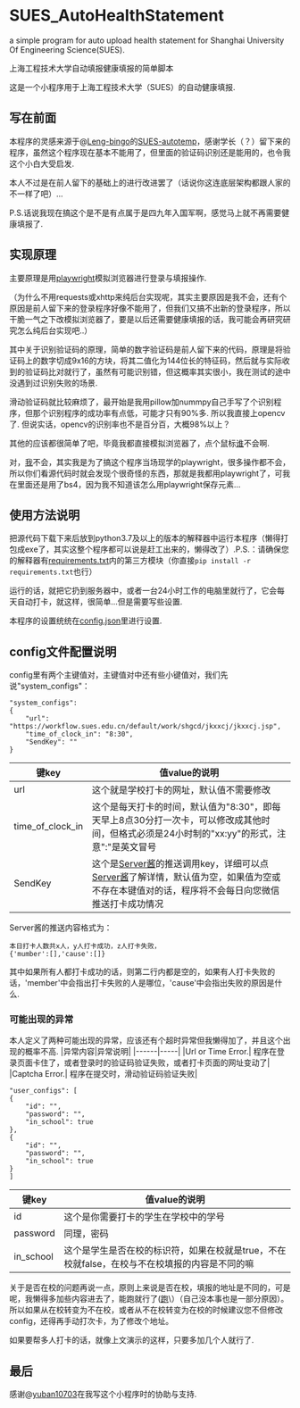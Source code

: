 # SUES_AutoHealthStatement
a simple program for auto upload health statement for Shanghai University Of Engineering Science(SUES).

上海工程技术大学自动填报健康填报的简单脚本

这是一个小程序用于上海工程技术大学（SUES）的自动健康填报.

## 写在前面
本程序的灵感来源于@[Leng-bingo](https://github.com/Leng-bingo)的[SUES-autotemp](https://github.com/Leng-bingo/SUES-autotemp)，感谢学长（？）留下来的程序，虽然这个程序现在基本不能用了，但里面的验证码识别还是能用的，也令我这个小白大受启发.

本人不过是在前人留下的基础上的进行改进罢了（话说你这连底层架构都跟人家的不一样了吧）...

P.S.话说我现在搞这个是不是有点属于是四九年入国军啊，感觉马上就不再需要健康填报了.

## 实现原理
主要原理是用[playwright](https://github.com/microsoft/playwright)模拟浏览器进行登录与填报操作.

（为什么不用requests或xhttp来纯后台实现呢，其实主要原因是我不会，还有个原因是前人留下来的登录程序好像不能用了，但我们又搞不出新的登录程序，所以干脆一气之下改模拟浏览器了，要是以后还需要健康填报的话，我可能会再研究研究怎么纯后台实现吧..）

其中关于识别验证码的原理，简单的数字验证码是前人留下来的代码，原理是将验证码上的数字切成9x16的方块，将其二值化为144位长的特征码，然后就与实际收到的验证码比对就行了，虽然有可能识别错，但这概率其实很小，我在测试的途中没遇到过识别失败的场景.

滑动验证码就比较麻烦了，最开始是我用pillow加nummpy自己手写了个识别程序，但那个识别程序的成功率有点低，可能才只有90%多. 所以我直接上opencv了. 但说实话，opencv的识别率也不是百分百，大概98%以上？

其他的应该都很简单了吧，毕竟我都直接模拟浏览器了，点个鼠标[谁](https://github.com/Dedicatu1979)不会啊.

对，[我](https://github.com/Dedicatu1979)不会，其实我是为了搞这个程序当场现学的playwright，很多操作都不会，所以你们看源代码时就会发现个很奇怪的东西，那就是我都用playwright了，可我在里面还是用了bs4，因为我不知道该怎么用playwright保存元素...

## 使用方法说明
把源代码下载下来后放到python3.7及以上的版本的解释器中运行本程序（懒得打包成exe了，其实这整个程序都可以说是赶工出来的，懒得改了）.P.S.：请确保您的解释器有[requirements.txt](./requirements.txt)内的第三方模块（你直接```pip install -r requirements.txt```也行）

运行的话，就把它扔到服务器中，或者一台24小时工作的电脑里就行了，它会每天自动打卡，就这样，很简单...但是需要写些设置.

本程序的设置统统在[config.json](./config.json)里进行设置. 

## config文件配置说明
config里有两个主键值对，主键值对中还有些小键值对，我们先说"system_configs"：
```
"system_configs":
{
    "url": "https://workflow.sues.edu.cn/default/work/shgcd/jkxxcj/jkxxcj.jsp",
    "time_of_clock_in": "8:30",
    "SendKey": ""
}
```
|键key      |值value的说明|
|---------- |---------|
|url        |这个就是学校打卡的网址，默认值不需要修改|
|time_of_clock_in |这个是每天打卡的时间，默认值为"8:30"，即每天早上8点30分打一次卡，可以修改成其他时间，但格式必须是24小时制的"xx:yy"的形式，注意":"是英文冒号|
|SendKey    | 这个是[Server酱](https://sct.ftqq.com)的推送调用key，详细可以点[Server酱](https://sct.ftqq.com)了解详情，默认值为空，如果值为空或不存在本键值对的话，程序将不会每日向您微信推送打卡成功情况|

Server酱的推送内容格式为：
```
本日打卡人数共x人，y人打卡成功，z人打卡失败，
{'mumber':[],'cause':[]}
```
其中如果所有人都打卡成功的话，则第二行内都是空的，如果有人打卡失败的话，'member'中会指出打卡失败的人是哪位，'cause'中会指出失败的原因是什么.
### 可能出现的异常
本人定义了两种可能出现的异常，应该还有个超时异常但我懒得加了，并且这个出现的概率不高.
|异常内容|异常说明|
|------|-----|
|Url or Time Error.| 程序在登录页面卡住了，或者登录时的验证码验证失败，或者打卡页面的网址变动了|
|Captcha Error.| 程序在提交时，滑动验证码验证失败|


```
"user_configs": [
{
    "id": "",
    "password": "",
    "in_school": true
},
{
    "id": "",
    "password": "",
    "in_school": true
}
]
```

|键key      |值value的说明|
|---------- |---------|
|id| 这个是你需要打卡的学生在学校中的学号|
|password| 同理，密码|
|in_school| 这个是学生是否在校的标识符，如果在校就是true，不在校就false，在校与不在校填报的内容是不同的嘛|
关于是否在校的问题再说一点，原则上来说是否在校，填报的地址是不同的，可是呢，我懒得多加些内容进去了，能跑就行了\([跑](https://github.com/Dedicatu1979)\）（自己没本事也是一部分原因）。所以如果从在校转变为不在校，或者从不在校转变为在校的时候建议您不但修改config，还得再手动打次卡，为了修改个地址。

如果要帮多人打卡的话，就像上文演示的这样，只要多加几个人就行了.

## 最后
感谢@[yuban10703](https://github.com/yuban10703)在我写这个小程序时的协助与支持.
